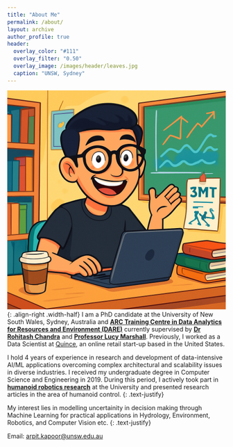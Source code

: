 ```yaml
---
title: "About Me"
permalink: /about/
layout: archive
author_profile: true
header:
  overlay_color: "#111"
  overlay_filter: "0.50"
  overlay_image: /images/header/leaves.jpg
  caption: "UNSW, Sydney"
---
```



![demo](/images/profile_anim.png){: .align-right .width-half}
I am a PhD candidate at the University of New South Wales, Sydney, Australia and **[ARC Training Centre in Data Analytics for Resources and Environment (DARE)](https://darecentre.org.au/portfolio_page/arpit-kapoor/)** currently supervised by **[Dr Rohitash Chandra](https://research.unsw.edu.au/people/dr-rohitash-chandra)** and **[Professor Lucy Marshall](https://www.unsw.edu.au/staff/lucy-marshall)**. Previously, I worked as a Data Scientist at [Quince](https://www.onequince.com/), an online retail start-up based in the United States. 

I hold 4 years of experience in research and development of data-intensive AI/ML applications overcoming complex architectural and scalability issues in diverse industries. I received my undergraduate degree in Computer Science and Engineering in 2019. During this period, I actively took part in **[humanoid robotics research](https://www.srmist.edu.in/students-gateway/about-us-humanoid)** at the University and presented research articles in the area of humanoid control.
{: .text-justify}

<!-- I previously was a machine learning research intern at The University of Sydney where I worked on research projects in Bayesian Machine Learning under the supervision of Prof Sally Cripps and **[Dr Rohitash Chandra](https://research.unsw.edu.au/people/dr-rohitash-chandra)**. I continue to remotely collaborate with Dr Chandra on various research projects.
{: .text-justify} -->

My interest lies in modelling uncertainity in decision making through Machine Learning for practical applications in Hydrology, Environment, Robotics, and Computer Vision etc.
{: .text-justify}

Email: arpit.kapoor@unsw.edu.au